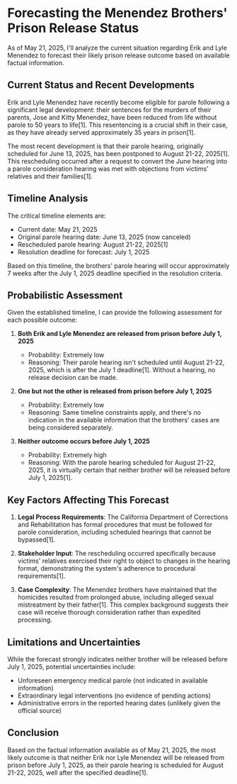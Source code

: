 # Forecasting the Menendez Brothers' Prison Release Status

As of May 21, 2025, I'll analyze the current situation regarding Erik and Lyle Menendez to forecast their likely prison release outcome based on available factual information.

## Current Status and Recent Developments

Erik and Lyle Menendez have recently become eligible for parole following a significant legal development: their sentences for the murders of their parents, Jose and Kitty Menendez, have been reduced from life without parole to 50 years to life[1]. This resentencing is a crucial shift in their case, as they have already served approximately 35 years in prison[1].

The most recent development is that their parole hearing, originally scheduled for June 13, 2025, has been postponed to August 21-22, 2025[1]. This rescheduling occurred after a request to convert the June hearing into a parole consideration hearing was met with objections from victims' relatives and their families[1].

## Timeline Analysis

The critical timeline elements are:
- Current date: May 21, 2025
- Original parole hearing date: June 13, 2025 (now canceled)
- Rescheduled parole hearing: August 21-22, 2025[1]
- Resolution deadline for forecast: July 1, 2025

Based on this timeline, the brothers' parole hearing will occur approximately 7 weeks after the July 1, 2025 deadline specified in the resolution criteria.

## Probabilistic Assessment

Given the established timeline, I can provide the following assessment for each possible outcome:

1. **Both Erik and Lyle Menendez are released from prison before July 1, 2025**
   - Probability: Extremely low
   - Reasoning: Their parole hearing isn't scheduled until August 21-22, 2025, which is after the July 1 deadline[1]. Without a hearing, no release decision can be made.

2. **One but not the other is released from prison before July 1, 2025**
   - Probability: Extremely low
   - Reasoning: Same timeline constraints apply, and there's no indication in the available information that the brothers' cases are being considered separately.

3. **Neither outcome occurs before July 1, 2025**
   - Probability: Extremely high
   - Reasoning: With the parole hearing scheduled for August 21-22, 2025, it is virtually certain that neither brother will be released before July 1, 2025[1].

## Key Factors Affecting This Forecast

1. **Legal Process Requirements**: The California Department of Corrections and Rehabilitation has formal procedures that must be followed for parole consideration, including scheduled hearings that cannot be bypassed[1].

2. **Stakeholder Input**: The rescheduling occurred specifically because victims' relatives exercised their right to object to changes in the hearing format, demonstrating the system's adherence to procedural requirements[1].

3. **Case Complexity**: The Menendez brothers have maintained that the homicides resulted from prolonged abuse, including alleged sexual mistreatment by their father[1]. This complex background suggests their case will receive thorough consideration rather than expedited processing.

## Limitations and Uncertainties

While the forecast strongly indicates neither brother will be released before July 1, 2025, potential uncertainties include:

- Unforeseen emergency medical parole (not indicated in available information)
- Extraordinary legal interventions (no evidence of pending actions)
- Administrative errors in the reported hearing dates (unlikely given the official source)

## Conclusion

Based on the factual information available as of May 21, 2025, the most likely outcome is that neither Erik nor Lyle Menendez will be released from prison before July 1, 2025, as their parole hearing is scheduled for August 21-22, 2025, well after the specified deadline[1].